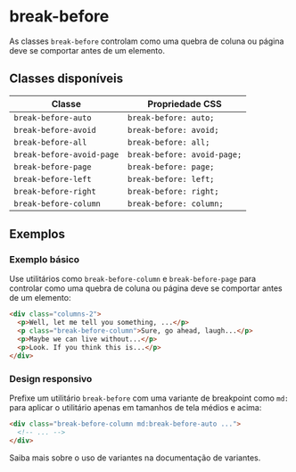 # break-before

As classes `break-before` controlam como uma quebra de coluna ou página deve se comportar antes de um elemento.

## Classes disponíveis

| Classe | Propriedade CSS |
|--------|-----------------|
| `break-before-auto` | `break-before: auto;` |
| `break-before-avoid` | `break-before: avoid;` |
| `break-before-all` | `break-before: all;` |
| `break-before-avoid-page` | `break-before: avoid-page;` |
| `break-before-page` | `break-before: page;` |
| `break-before-left` | `break-before: left;` |
| `break-before-right` | `break-before: right;` |
| `break-before-column` | `break-before: column;` |

## Exemplos

### Exemplo básico

Use utilitários como `break-before-column` e `break-before-page` para controlar como uma quebra de coluna ou página deve se comportar antes de um elemento:

```html
<div class="columns-2">
  <p>Well, let me tell you something, ...</p>
  <p class="break-before-column">Sure, go ahead, laugh...</p>
  <p>Maybe we can live without...</p>
  <p>Look. If you think this is...</p>
</div>
```

### Design responsivo

Prefixe um utilitário `break-before` com uma variante de breakpoint como `md:` para aplicar o utilitário apenas em tamanhos de tela médios e acima:

```html
<div class="break-before-column md:break-before-auto ...">
  <!-- ... -->
</div>
```

Saiba mais sobre o uso de variantes na documentação de variantes.

